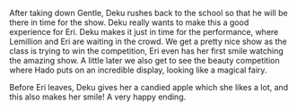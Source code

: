 After taking down Gentle, Deku rushes back to the school so that he will be there in time for the show. Deku really wants to make this a good experience for Eri. Deku makes it just in time for the performance, where Lemillion and Eri are waiting in the crowd. We get a pretty nice show as the class is trying to win the competition, Eri even has her first smile watching the amazing show. A little later we also get to see the beauty competition where Hado puts on an incredible display, looking like a magical fairy.

Before Eri leaves, Deku gives her a candied apple which she likes a lot, and this also makes her smile! A very happy ending.



